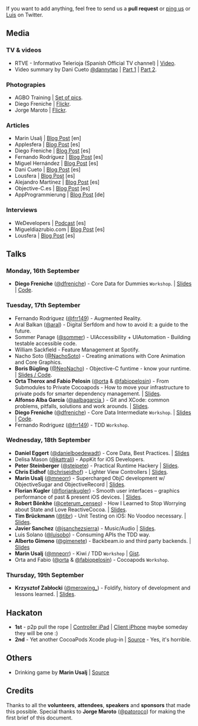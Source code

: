 If you want to add anything, feel free to send us a **pull request** or [ping us](https://twitter.com/nsspain) or [Luis](https://twitter.com/lascorbe) on Twitter.


## Media
### TV & videos
* RTVE - Informativo Telerioja (Spanish Official TV channel) | [Video](http://www.rtve.es/alacarta/videos/informativo-telerioja/informativo-telerioja-18-09-13/2022080/).
* Video summary by Dani Cueto [@dannytao](https://twitter.com/dannytao) | [Part 1](http://www.youtube.com/watch?v=hRXI43mMKAc&feature=share&list=UUtgvMsUcqoHVH_tjCfjp_ag) | [Part 2](http://www.youtube.com/watch?v=yTisSjL1GgY&feature=share&list=UUtgvMsUcqoHVH_tjCfjp_ag).


### Photograpies
* AGBO Training | [Set of pics](http://agbo.biz/blog/nsspain-en-imagenes).
* Diego Freniche | [Flickr](http://www.flickr.com/photos/dfreniche/sets/72157635848467335/).
* Jorge Maroto | [Flickr](http://www.flickr.com/photos/patoroco/sets/72157635765536525/).


### Articles
* Marin Usalj | [Blog Post](http://mneorr.com/nsspain-2013/) [en]
* Applesfera | [Blog Post](http://www.applesfera.com/aprendeiosonline/nsspain-primera-conferencia-internacional-de-desarrollo-ios-en-espana) [es]
* Diego Freniche | [Blog Post](http://blog.freniche.com/2013/09/23/la-conferencia-nsspain/) [es]
* Fernando Rodríguez | [Blog Post](http://blog.frodrig.com/2013/09/20/de-vuelta-de-la-nsspain/) [es]
* Miguel Hernández | [Blog Post](http://www.mhjaso.com/blog/nsspain-primera-edicion/) [es]
* Dani Cueto | [Blog Post](http://dcueto.me/post/mi-experiencia-en-nsspain) [es]
* Lousfera | [Blog Post](http://www.louesfera.com/2013/09/22/nsspain-conferencia-ios-celebrada-en-logrono/) [es]
* Alejandro Martínez | [Blog Post](http://alejandromp.com/blog/2013/9/22/una-semana-en-al-nsspain) [es]
* Objective-C.es | [Blog Post](http://objective-c.es/nsspain/) [es]
* AppProgrammierung | [Blog Post](http://app-programmierung.com/inews/ios-entwicklerkonferenz-nsspain/) [de]


### Interviews
* WeDevelopers | [Podcast](http://wedevelopers.com/2013/06/20/we-developers-022-nsspain/) [es]
* Migueldiazrubio.com | [Blog Post](http://www.migueldiazrubio.com/2013/08/05/entrevistas-ios-hoy-hablamos-con-los-organizadores-de-nsspain/) [es]
* Lousfera | [Blog Post](http://www.louesfera.com/2013/07/17/entrevista-luis-ascorbe-borja-reinares-organizadores-nsspain/) [es]


## Talks

### Monday, 16th September
* **Diego Freniche** ([@dfreniche](http://www.twitter.com/dfreniche)) - Core Data for Dummies ``Workshop``. | [Slides](http://www.slideshare.net/dfreniche/core-data-ns-spain-26505051) | [Code](https://bitbucket.org/dfreniche/retrostuff-tracker-2).


### Tuesday, 17th September
* Fernando Rodriguez ([@frr149](http://www.twitter.com/frr149)) - Augmented Reality.
* Aral Balkan ([@aral](http://www.twitter.com/aral)) - Digital Serfdom and how to avoid it: a guide to the future.
* Sommer Panage ([@sommer](http://www.twitter.com/sommer)) - UIAccessibility + UIAutomation - Building testable accessible code.
* William Sackfield - Feature Management at Spotify.
* Nacho Soto ([@NachoSoto](http://www.twitter.com/NachoSoto)) - Creating animations with Core Animation and Core Graphics.
* **Boris Bügling** ([@NeoNacho](http://www.twitter.com/NeoNacho)) - Objective-C funtime - know your runtime. | [Slides / Code](http://vu0.org/funtime/).
* **Orta Therox and Fabio Pelosin** ([@orta](http://www.twitter.com/orta) & [@fabiopelosin](http://www.twitter.com/fabiopelosin)) - From Submodules to Private Cocoapods - How to move your infrastructure to private pods for smarter dependency management. | [Slides](https://speakerdeck.com/orta/cocoapods-state-of-the-union).
* **Alfonso Alba García** ([@aalbagarcia ](http://www.twitter.com/aalbagarcia )) - Git and XCode: common problems, pitfalls, solutions and work arounds. | [Slides](http://www.slideshare.net/aprendegit/nsspain2013).
* **Diego Freniche** ([@dfreniche](http://www.twitter.com/dfreniche)) - Core Data Intermediate ``Workshop``. | [Slides](http://www.slideshare.net/dfreniche/core-data-ns-spain-26505051) | [Code](https://bitbucket.org/dfreniche/retrostuff-tracker-2).
* Fernando Rodriguez ([@frr149](http://www.twitter.com/frr149)) - TDD ``Workshop``.


### Wednesday, 18th September
* **Daniel Eggert** ([@danielboedewadt](http://www.twitter.com/danielboedewadt)) - Core Data, Best Practices. | [Slides](https://speakerdeck.com/lascorbe/daniel-eggerts-slides-at-nsspain-2013)
* Delisa Mason ([@kattrali](http://www.twitter.com/kattrali)) - AppKit for iOS Developers.
* **Peter Steinberger** ([@steipete](http://www.twitter.com/steipete)) - Practical Runtime Hackery | [Slides](https://speakerdeck.com/steipete/practical-runtime-hackery).
* **Chris Eidhof** ([@chriseidhof](http://www.twitter.com/chriseidhof)) - Lighter View Controllers | [Slides](https://speakerdeck.com/chriseidhof/lighter-view-controllers).
* **Marin Usalj** ([@mneorr](http://www.twitter.com/mneorr)) - Supercharged ObjC development w/ ObjectiveSugar and ObjectiveRecord | [Slides](https://speakerdeck.com/mneorr/objectivesugar-and-objectiverecord).
* **Florian Kugler** ([@floriankugler](http://www.twitter.com/floriankugler)) - Smooth user interfaces – graphics performance of past & present iOS devices. | [Slides](https://speakerdeck.com/floriankugler/graphics-performance-across-ios-devices).
* **Robert Bönkhe** ([@ceterum_censeo](http://www.twitter.com/ceterum_censeo)) - How I Learned to Stop Worrying about State and Love ReactiveCocoa. | [Slides](https://speakerdeck.com/robb/reactivecocoa-nsspain).
* **Tim Brückmann** ([@tibr](http://www.twitter.com/tibr)) - Unit Testing on iOS: No Voodoo necessary. | [Slides](https://speakerdeck.com/tibr/unit-testing-on-ios).
* **Javier Sanchez** ([@jsanchezsierra](http://www.twitter.com/jsanchezsierra)) - Music/Audio | [Slides](https://ccrma.stanford.edu/~jsanchez/NSSpain.pdf).
* Luis Solano ([@luisobo](http://www.twitter.com/luisobo)) - Consuming APIs the TDD way.
* **Alberto Gimeno** ([@gimenete](http://www.twitter.com/gimenete)) - Backbeam.io and third party backends. | [Slides](https://speakerdeck.com/backbeam/backbeam-dot-io-and-other-backend-services)
* **Marin Usalj** ([@mneorr](http://www.twitter.com/mneorr)) - Kiwi / TDD ``Workshop`` | [Gist](https://github.com/mneorr/nsspain-kiwi/blob/master/NSSpainTests/NSSpainTests.m).
* Orta and Fabio ([@orta](http://www.twitter.com/orta) & [@fabiopelosin](http://www.twitter.com/fabiopelosin)) - Cocoapods ``Workshop``.


### Thursday, 19th September
* **Krzysztof Zabłocki** ([@merowing_](http://www.twitter.com/merowing_)) - Foldify, history of development and lessons learned. | [Slides](https://speakerdeck.com/lascorbe/krzysztof-zablockis-slides-at-nsspain-2013).



## Hackaton

* **1st** - p2p pull the rope | [Controller iPad](https://github.com/dlbuckley/RopeGameController) | [Client iPhone](https://github.com/johndoran/TOWClient) maybe someday they will be one :)
* **2nd** - Yet another CocoaPods Xcode plug-in | [Source](https://github.com/neonichu/CocoaPodsPlugIn) - Yes, it's horrible.


## Others
* Drinking game by **Marin Usalj** | [Source](https://github.com/mneorr/drink)


## Credits
Thanks to all the **volunteers**, **attendees**, **speakers** and **sponsors** that made this possible. Special thanks to **Jorge Maroto** ([@patoroco](http://www.twitter.com/patoroco)) for making the first brief of this document.


